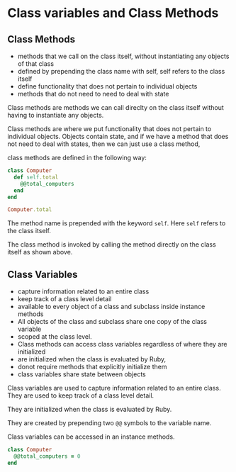 # Class variables and Class Methods

## Class Methods

- methods that we call on the class itself, without instantiating any objects of that class
- defined by prepending the class name with self, self refers to the class itself
- define functionality that does not pertain to individual objects
- methods that do not need to need to deal with state

Class methods are methods we can call direclty on the class itself without having to instantiate any objects.

Class methods are where we put functionality that does not pertain to individual objects. Objects contain state, and if we have a method that does not need to deal with states, then we can just use a class method,

class methods are defined in the following way:

```ruby
class Computer
  def self.total
    @@total_computers
  end
end

Computer.total
```
The method name is prepended with the keyword `self`. Here `self` refers to the class itself.

The class method is invoked by calling the method directly on the class itself as shown above.

## Class Variables

- capture information related to an entire class
- keep track of a class level detail
- available to every object of a class and subclass inside instance methods
- All objects of the class and subclass share one copy of the class variable
- scoped at the class level.
- Class methods can access class variables regardless of where they are initialized
- are initialized when the class is evaluated by Ruby, 
- donot require methods that explicitly initialize them
- class variables share state between objects

Class variables are used to capture information related to an entire class. They are used to keep track of a class level detail.

They are initialized when the class is evaluated by Ruby.

They are created by prepending two `@@` symbols to the variable name.

Class variables can be accessed in an instance methods.

```ruby
class Computer
  @@total_computers = 0
end
```

